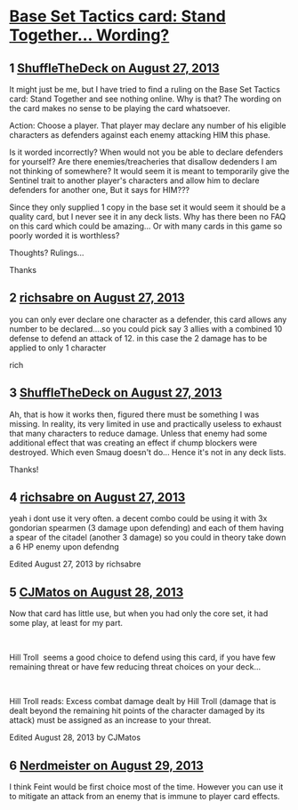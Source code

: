 # [Base Set Tactics card: Stand Together... Wording?](https://community.fantasyflightgames.com/topic/89322-base-set-tactics-card-stand-together-wording/)

## 1 [ShuffleTheDeck on August 27, 2013](https://community.fantasyflightgames.com/topic/89322-base-set-tactics-card-stand-together-wording/?do=findComment&comment=851304)

It might just be me, but I have tried to find a ruling on the Base Set Tactics card: Stand Together and see nothing online. Why is that? The wording on the card makes no sense to be playing the card whatsoever.

Action: Choose a player. That player may declare any number of his eligible characters as defenders against each enemy attacking HIM this phase.

Is it worded incorrectly? When would not you be able to declare defenders for yourself? Are there enemies/treacheries that disallow dedenders I am not thinking of somewhere? It would seem it is meant to temporarily give the Sentinel trait to another player's characters and allow him to declare defenders for another one, But it says for HIM???

Since they only supplied 1 copy in the base set it would seem it should be a quality card, but I never see it in any deck lists. Why has there been no FAQ on this card which could be amazing... Or with many cards in this game so poorly worded it is worthless?

Thoughts? Rulings...

Thanks

## 2 [richsabre on August 27, 2013](https://community.fantasyflightgames.com/topic/89322-base-set-tactics-card-stand-together-wording/?do=findComment&comment=851313)

you can only ever declare one character as a defender, this card allows any number to be declared....so you could pick say 3 allies with a combined 10 defense to defend an attack of 12. in this case the 2 damage has to be applied to only 1 character

rich

## 3 [ShuffleTheDeck on August 27, 2013](https://community.fantasyflightgames.com/topic/89322-base-set-tactics-card-stand-together-wording/?do=findComment&comment=851412)

Ah, that is how it works then, figured there must be something I was missing. In reality, its very limited in use and practically useless to exhaust that many characters to reduce damage. Unless that enemy had some additional effect that was creating an effect if chump blockers were destroyed. Which even Smaug doesn't do... Hence it's not in any deck lists.

Thanks!

## 4 [richsabre on August 27, 2013](https://community.fantasyflightgames.com/topic/89322-base-set-tactics-card-stand-together-wording/?do=findComment&comment=851473)

yeah i dont use it very often. a decent combo could be using it with 3x gondorian spearmen (3 damage upon defending) and each of them having a spear of the citadel (another 3 damage) so you could in theory take down a 6 HP enemy upon defendng

Edited August 27, 2013 by richsabre

## 5 [CJMatos on August 28, 2013](https://community.fantasyflightgames.com/topic/89322-base-set-tactics-card-stand-together-wording/?do=findComment&comment=852615)

Now that card has little use, but when you had only the core set, it had some play, at least for my part.

 

Hill Troll  seems a good choice to defend using this card, if you have few remaining threat or have few reducing threat choices on your deck...

 

Hill Troll reads: Excess combat damage dealt by Hill Troll (damage that is dealt beyond the remaining hit points of the character damaged by its attack) must be assigned as an increase to your threat.

Edited August 28, 2013 by CJMatos

## 6 [Nerdmeister on August 29, 2013](https://community.fantasyflightgames.com/topic/89322-base-set-tactics-card-stand-together-wording/?do=findComment&comment=853140)

I think Feint would be first choice most of the time. However you can use it to mitigate an attack from an enemy that is immune to player card effects.

